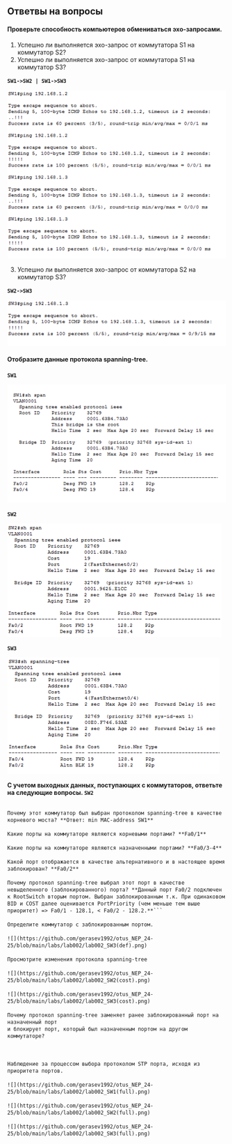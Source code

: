 ## Ответвы на вопросы ##

#### Проверьте способность компьютеров обмениваться эхо-запросами. ####

1. Успешно ли выполняется эхо-запрос от коммутатора S1 на коммутатор S2?
2. Успешно ли выполняется эхо-запрос от коммутатора S1 на коммутатор S3?

**`SW1->SW2 | SW1->SW3`**

![](https://github.com/gerasev1992/otus_NEP_24-25/blob/main/labs/lab002/lab002_ping.png)

3. Успешно ли выполняется эхо-запрос от коммутатора S2 на коммутатор S3?

**`SW2->SW3`**

![](https://github.com/gerasev1992/otus_NEP_24-25/blob/main/labs/lab002/lab002_ping2-3.png)

#### Отобразите данные протокола spanning-tree. ####

**`SW1`**

![](https://github.com/gerasev1992/otus_NEP_24-25/blob/main/labs/lab002/lab002_SW1(def).png)

**`SW2`**

![](https://github.com/gerasev1992/otus_NEP_24-25/blob/main/labs/lab002/lab002_SW2(def).png)

**`SW3`**

![](https://github.com/gerasev1992/otus_NEP_24-25/blob/main/labs/lab002/lab002_SW3(def).png)

**С учетом выходных данных, поступающих с коммутаторов, ответьте на следующие вопросы. **`SW2`****

```Какой коммутатор является корневым мостом? **Ответ: SW1**

Почему этот коммутатор был выбран протоколом spanning-tree в качестве корневого моста? **Ответ: min MAC-address SW1**

Какие порты на коммутаторе являются корневыми портами? **Fa0/1**

Какие порты на коммутаторе являются назначенными портами? **Fa0/3-4**

Какой порт отображается в качестве альтернативного и в настоящее время заблокирован? **Fa0/2**

Почему протокол spanning-tree выбрал этот порт в качестве невыделенного (заблокированного) порта? **Данный порт Fa0/2 подключен к RootSwitch вторым портом. Выбран заблокированным т.к. При одинаковом BID и COST далее оценивается PortPriority (чем меньше тем выше приоритет) => Fa0/1 - 128.1, < Fa0/2 - 128.2.**```

Определите коммутатор с заблокированным портом.

![](https://github.com/gerasev1992/otus_NEP_24-25/blob/main/labs/lab002/lab002_SW3(def).png)

Просмотрите изменения протокола spanning-tree

![](https://github.com/gerasev1992/otus_NEP_24-25/blob/main/labs/lab002/lab002_SW2(cost).png)

![](https://github.com/gerasev1992/otus_NEP_24-25/blob/main/labs/lab002/lab002_SW3(cost).png)

Почему протокол spanning-tree заменяет ранее заблокированный порт на назначенный порт
и блокирует порт, который был назначенным портом на другом коммутаторе?



Наблюдение за процессом выбора протоколом STP порта, исходя из приоритета портов.

![](https://github.com/gerasev1992/otus_NEP_24-25/blob/main/labs/lab002/lab002_SW1(full).png)

![](https://github.com/gerasev1992/otus_NEP_24-25/blob/main/labs/lab002/lab002_SW2(full).png)

![](https://github.com/gerasev1992/otus_NEP_24-25/blob/main/labs/lab002/lab002_SW3(full).png)
